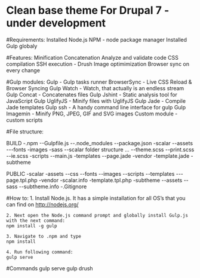 Clean base theme For Drupal 7 - under development
==========

#Requirements:
    Installed Node.js
    NPM - node package manager
    Installed Gulp globaly
    
#Features:
    Minification
    Concatenation
    Analyze and validate code
    CSS compilation
    SSH execution - Drush
    Image optimimization
    Browser sync on every change

#Gulp modules:
    Gulp          - Gulp tasks runner
    BrowserSync      - Live CSS Reload & Browser Syncing
    Gulp Watch     - Watch, that actually is an endless stream
    Gulp Concat      - Concatenates files
    Gulp Jshint      - Static analysis tool for JavaScript
    Gulp UglifyJS   - Minify files with UglifyJS
    Gulp Jade      - Compile Jade templates
    Gulp ssh      - A handy command line interface for gulp
    Gulp Imagemin - Minify PNG, JPEG, GIF and SVG images
    Custom module - custom scripts
    
#File structure:

BUILD
    -.npm
        --Gulpfile.js
        --.node_modules
        --package.json
    -scalar
        --assets
            ---fonts
    -images
    -sass
        --scalar folder structure ...
        --theme.scss
        --print.scss
        --ie.scss
    -scripts
        --main.js
    -templates
        --page.jade
    -vendor
    -template.jade
    -subtheme

PUBLIC
    -scalar
    -assets
        --css
        --fonts
        --images
        --scripts
        --templates
            ---page.tpl.php
    -vendor
    -scalar.info
    -template.tpl.php
    -subtheme
        --assets
        --sass
        --subtheme.info
    -.Gitignore
    
#How to:
    1. Install Node.js. It has a simple installation for all OS’s that you can find on http://nodejs.org/
   
    2. Next open the Node.js command prompt and globally install Gulp.js with the next command:
    npm install -g gulp

    3. Navigate to .npm and type
    npm install

    4. Run following command:
    gulp serve
    
#Commands
    gulp serve
    gulp drush
    